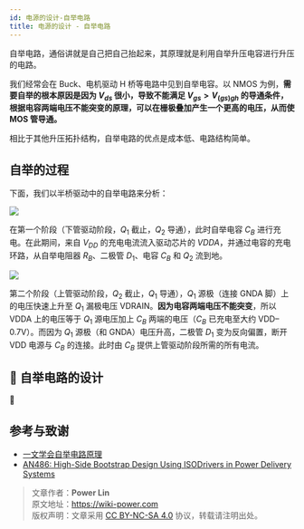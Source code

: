 ```yaml
---
id: 电源的设计-自举电路
title: 电源的设计 - 自举电路
---
```


自举电路，通俗讲就是自己把自己抬起来，其原理就是利用自举升压电容进行升压的电路。

我们经常会在 Buck、电机驱动 H 桥等电路中见到自举电容。以 NMOS 为例，**需要自举的根本原因是因为 $V_{ds}$ 很小，导致不能满足 $V_{gs}>V_{(gs)gh}$ 的导通条件，根据电容两端电压不能突变的原理，可以在栅极叠加产生一个更高的电压，从而使 MOS 管导通。**

相比于其他升压拓扑结构，自举电路的优点是成本低、电路结构简单。

## 自举的过程

下面，我们以半桥驱动中的自举电路来分析：

![](https://wiki-media-1253965369.cos.ap-guangzhou.myqcloud.com/img/20211221151809.png)

在第一个阶段（下管驱动阶段，$Q_1$ 截止，$Q_2$ 导通），此时自举电容 $C_B$ 进行充电。在此期间，来自 $V_{DD}$ 的充电电流流入驱动芯片的 $VDDA$，并通过电容的充电环路，从自举电阻器 $R_B$、二极管 $D_1$、电容 $C_B$ 和 $Q_2$ 流到地。

![](https://wiki-media-1253965369.cos.ap-guangzhou.myqcloud.com/img/20211221164719.png)

第二个阶段（上管驱动阶段，$Q_2$ 截止，$Q_1$ 导通），$Q_1$ 源极（连接 GNDA 脚）上的电压快速上升至 $Q_1$ 漏极电压 VDRAIN。**因为电容两端电压不能突变**，所以 VDDA 上的电压等于 $Q_1$ 源电压加上 $C_B$ 两端的电压（$C_B$ 已充电至大约 VDD–0.7V）。而因为 $Q_1$ 源极（和 GNDA）电压升高，二极管 $D_1$ 变为反向偏置，断开 VDD 电源与 $C_B$ 的连接。此时由 $C_B$ 提供上管驱动阶段所需的所有电流。

## 🚧 自举电路的设计

🚧

## 参考与致谢

- [一文学会自举电路原理](https://mp.weixin.qq.com/s/ycmthR0131WvkypGJIz7xg)
- [AN486: High-Side Bootstrap Design Using ISODrivers in Power Delivery Systems](https://www.skyworksinc.com/-/media/SkyWorks/SL/documents/public/application-notes/AN486.pdf)

> 文章作者：**Power Lin**  
> 原文地址：<https://wiki-power.com>  
> 版权声明：文章采用 [CC BY-NC-SA 4.0](https://creativecommons.org/licenses/by/4.0/deed.zh) 协议，转载请注明出处。
